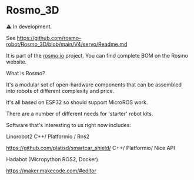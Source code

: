 # Rosmo_3D

:warning: In development. 

See https://github.com/rosmo-robot/Rosmo_3D/blob/main/V4/servo/Readme.md

It is part of the [rosmo.io](https://rosmo.io) project. You can find complete BOM on the Rosmo website.

What is Rosmo?

It's a modular set of open-hardware components that can be assembled into robots of different complexity and price.

It's all based on ESP32 so should support MicroROS work.

There are a number of different needs for 'starter' robot kits.

Software that's interesting to us right now includes:

Linorobot2 C++/ Platformio / Ros2

https://github.com/platisd/smartcar_shield/ C++/ Platformio/ Nice API

Hadabot (Micropython ROS2, Docker)

https://maker.makecode.com/#editor



